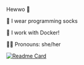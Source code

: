 Hewwo 👋

🧦 I wear programming socks

🐋 I work with Docker!

🏳️‍⚧️ Pronouns: she/her

[![Readme Card](https://github-readme-stats.vercel.app/api/pin/?username=yatima1460&repo=Windows-Docker-Images)](https://github.com/yatima1460/Windows-Docker-Images)

